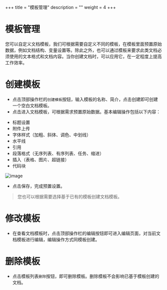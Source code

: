 +++
title = "模板管理"
description = ""
weight = 4
+++

# 模板管理

您可以自定义文档模板，我们可根据需要自定义不同的模板，在模板里面预置原始数据，例如文档结构、变量设置等。除此之外，也可以通过模板来要求此类文档必须使用的文本格式和文档内容。当你创建文档时，可以应用它，在一定程度上提高工作效率。

# 创建模板

* 点击顶部操作栏的`创建模板`按钮，输入模板的名称、简介，点击创建即可创建一个空白文档模板。
* 点击进入文档模板，可根据需求预置原始数据。基本编辑操作包括以下内容：

- 标题设置
- 附件上传
- 字体样式（加粗、斜体、调色、中划线）
- 水平线
- 引用
- 段落格式（无序列表、有序列表、任务、缩进）
- 插入（表格、图片、超链接）
- 代码块

![image](/docs/user-guide/cooperation/knowledge-base/image/knowledge-02.png)

* 点击保存，完成预置设置。

<blockquote class="note">
您也可以根据需要选择基于已有的模板创建文档模板。
</blockquote>

# 修改模板

* 在查看文档模板时，点击顶部操作栏的编辑按钮即可进入编辑页面，对当前文档模板进行编辑，编辑操作方式同模板创建。

# 删除模板

* 点击模板列表`删除`按钮，即可删除模板。删除模板不会影响已基于模板创建的文档。
